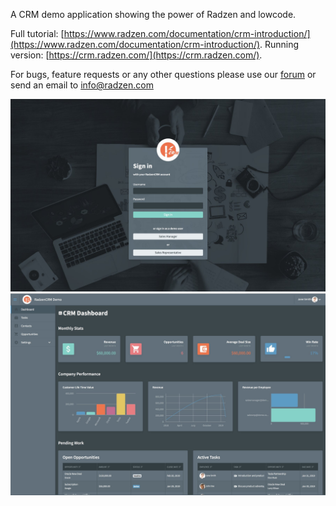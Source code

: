 A CRM demo application showing the power of Radzen and lowcode. 

Full tutorial: [https://www.radzen.com/documentation/crm-introduction/](https://www.radzen.com/documentation/crm-introduction/).
Running version: [https://crm.radzen.com/](https://crm.radzen.com/).

For bugs, feature requests or any other questions please use our [forum](http://forum.radzen.com/) or send an email to info@radzen.com

<img src="./CRM2.jpg" />
<img src="./CRM1.jpg" />
